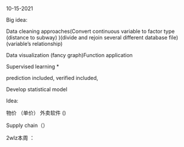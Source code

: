 10-15-2021 

Big idea: 

Data cleaning approaches(Convert continuous variable to factor type (distance to subway) )(divide and rejoin several different database file)(variable’s relationship)  

Data visualization (fancy graph)Function application  

Supervised learning *   

prediction included, verified included,   

Develop statistical model  



Idea:  

物价 （单价）   外卖软件 ()  

Supply chain（）  

2wlz本周 ：